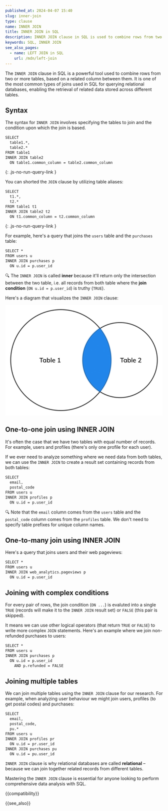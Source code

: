 ```yaml
---
published_at: 2024-04-07 15:40
slug: inner-join
type: clause
name: INNER JOIN
title: INNER JOIN in SQL
description: INNER JOIN clause in SQL is used to combine rows from two or more tables, based on a relation between them.
keywords: SQL, INNER JOIN
see_also_pages:
  - name: LEFT JOIN in SQL
    url: /mdn/left-join
---
```


The `INNER JOIN` clause in SQL is a powerful tool used to combine rows from two or more tables, based on a related column between them. It is one of the most common types of joins used in SQL for querying relational databases, enabling the retrieval of related data stored across different tables.

## Syntax

The syntax for `INNER JOIN` involves specifying the tables to join and the condition upon which the join is based.

~~~pgsql
SELECT
  table1.*,
  table2.*
FROM table1
INNER JOIN table2
  ON table1.common_column = table2.common_column
~~~
{: .js-no-run-query-link }

You can shorted the `JOIN` clause by utilizing table aliases:

~~~pgsql
SELECT
  t1.*,
  t2.*
FROM table1 t1
INNER JOIN table2 t2
  ON t1.common_column = t2.common_column
~~~
{: .js-no-run-query-link }

For example, here's a query that joins the `users` table and the `purchases` table:

~~~pgsql
SELECT *
FROM users u
INNER JOIN purchases p
  ON u.id = p.user_id
~~~

:mag: The `INNER JOIN` is called **inner** because it'll return only the intersection between the two table, i.e. all records from both table where the **join condition** (`ON u.id = p.user_id`) is truthy (`TRUE`).

Here's a diagram that visualizes the `INNER JOIN` clause:

![INNER JOIN in SQL](https://github.com/sqlhabit/sql-mdn-docs/blob/main/images/inner_join.png?raw=true)

## One-to-one join using INNER JOIN

It's often the case that we have two tables with equal number of records. For example, users and profiles (there's only one profile for each user).

If we ever need to analyze something where we need data from both tables, we can use the `INNER JOIN` to create a result set containing records from both tables:

~~~pgsql
SELECT
  email,
  postal_code
FROM users u
INNER JOIN profiles p
  ON u.id = p.user_id
~~~

:mag: Note that the `email` column comes from the `users` table and the `postal_code` column comes from the `profiles` table. We don't need to specify table prefixes for unique column names.

## One-to-many join using INNER JOIN

Here's a query that joins users and their web pageviews:

~~~pgsql
SELECT *
FROM users u
INNER JOIN web_analytics.pageviews p
  ON u.id = p.user_id
~~~

## Joining with complex conditions

For every pair of rows, the join condition (`ON ...`) is evaluted into a single `TRUE` (records will make it to the `INNER JOIN` result set) or `FALSE` (this pair is skipped).

It means we can use other logical operators (that return `TRUE` or `FALSE`) to write more complex `JOIN` statements. Here's an example where we join non-refunded purchases to users:

~~~pgsql
SELECT *
FROM users u
INNER JOIN purchases p
  ON u.id = p.user_id
    AND p.refunded = FALSE
~~~

## Joining multiple tables

We can join multiple tables using the `INNER JOIN` clause for our research. For example, when analyzing user behaviour we might join users, profiles (to get postal codes) and purchases:

~~~pgsql
SELECT
  email,
  postal_code,
  pu.*
FROM users u
INNER JOIN profiles pr
  ON u.id = pr.user_id
INNER JOIN purchases pu
  ON u.id = pu.user_id
~~~

`INNER JOIN` clause is why relational databases are called **relational** – because we can join together related records from different tables.

Mastering the `INNER JOIN` clause is essential for anyone looking to perform comprehensive data analysis with SQL.

{{compatibility}}

{{see_also}}
